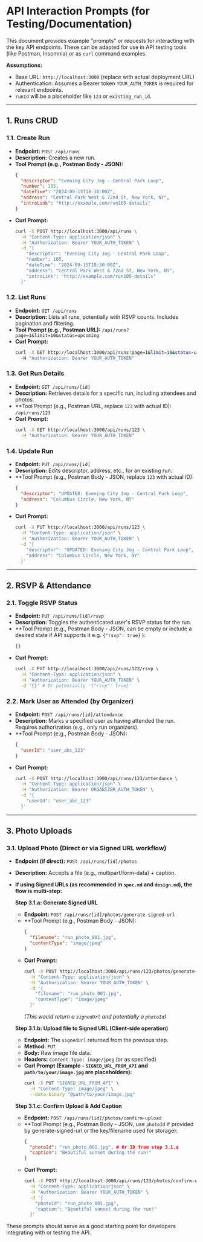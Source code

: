 # API Interaction Prompts (for Testing/Documentation)

This document provides example "prompts" or requests for interacting with the key API endpoints. These can be adapted for use in API testing tools (like Postman, Insomnia) or as `curl` command examples.

**Assumptions:**

- Base URL: `http://localhost:3000` (replace with actual deployment URL)
- Authentication: Assumes a Bearer token `YOUR_AUTH_TOKEN` is required for relevant endpoints.
- `runId` will be a placeholder like `123` or `existing_run_id`.

---

## 1. Runs CRUD

### 1.1. Create Run

- **Endpoint:** `POST /api/runs`
- **Description:** Creates a new run.
- **Tool Prompt (e.g., Postman Body - JSON):**
  ```json
  {
    "descriptor": "Evening City Jog - Central Park Loop",
    "number": 105,
    "dateTime": "2024-09-15T18:30:00Z",
    "address": "Central Park West & 72nd St, New York, NY",
    "introLink": "http://example.com/run105-details"
  }
  ```
- **Curl Prompt:**
  ```bash
  curl -X POST http://localhost:3000/api/runs \
    -H "Content-Type: application/json" \
    -H "Authorization: Bearer YOUR_AUTH_TOKEN" \
    -d '{
      "descriptor": "Evening City Jog - Central Park Loop",
      "number": 105,
      "dateTime": "2024-09-15T18:30:00Z",
      "address": "Central Park West & 72nd St, New York, NY",
      "introLink": "http://example.com/run105-details"
    }'
  ```

### 1.2. List Runs

- **Endpoint:** `GET /api/runs`
- **Description:** Lists all runs, potentially with RSVP counts. Includes pagination and filtering.
- **Tool Prompt (e.g., Postman URL):**
  `/api/runs?page=1&limit=10&status=upcoming`
- **Curl Prompt:**
  ```bash
  curl -X GET http://localhost:3000/api/runs?page=1&limit=10&status=upcoming \
    -H "Authorization: Bearer YOUR_AUTH_TOKEN"
  ```

### 1.3. Get Run Details

- **Endpoint:** `GET /api/runs/[id]`
- **Description:** Retrieves details for a specific run, including attendees and photos.
- \*\*Tool Prompt (e.g., Postman URL, replace `123` with actual ID):
  `/api/runs/123`
- **Curl Prompt:**
  ```bash
  curl -X GET http://localhost:3000/api/runs/123 \
    -H "Authorization: Bearer YOUR_AUTH_TOKEN"
  ```

### 1.4. Update Run

- **Endpoint:** `PUT /api/runs/[id]`
- **Description:** Edits descriptor, address, etc., for an existing run.
- \*\*Tool Prompt (e.g., Postman Body - JSON, replace `123` with actual ID):
  ```json
  {
    "descriptor": "UPDATED: Evening City Jog - Central Park Loop",
    "address": "Columbus Circle, New York, NY"
  }
  ```
- **Curl Prompt:**
  ```bash
  curl -X PUT http://localhost:3000/api/runs/123 \
    -H "Content-Type: application/json" \
    -H "Authorization: Bearer YOUR_AUTH_TOKEN" \
    -d '{
      "descriptor": "UPDATED: Evening City Jog - Central Park Loop",
      "address": "Columbus Circle, New York, NY"
    }'
  ```

---

## 2. RSVP & Attendance

### 2.1. Toggle RSVP Status

- **Endpoint:** `PUT /api/runs/[id]/rsvp`
- **Description:** Toggles the authenticated user's RSVP status for the run.
- \*\*Tool Prompt (e.g., Postman Body - JSON, can be empty or include a desired state if API supports it e.g. `{"rsvp": true}` ):
  ```json
  {}
  ```
- **Curl Prompt:**
  ```bash
  curl -X PUT http://localhost:3000/api/runs/123/rsvp \
    -H "Content-Type: application/json" \
    -H "Authorization: Bearer YOUR_AUTH_TOKEN" \
    -d '{}' # Or potentially '{"rsvp": true}'
  ```

### 2.2. Mark User as Attended (by Organizer)

- **Endpoint:** `POST /api/runs/[id]/attendance`
- **Description:** Marks a specified user as having attended the run. Requires authorization (e.g., only run organizers).
- \*\*Tool Prompt (e.g., Postman Body - JSON):
  ```json
  {
    "userId": "user_abc_123"
  }
  ```
- **Curl Prompt:**
  ```bash
  curl -X POST http://localhost:3000/api/runs/123/attendance \
    -H "Content-Type: application/json" \
    -H "Authorization: Bearer ORGANIZER_AUTH_TOKEN" \
    -d '{
      "userId": "user_abc_123"
    }'
  ```

---

## 3. Photo Uploads

### 3.1. Upload Photo (Direct or via Signed URL workflow)

- **Endpoint (if direct):** `POST /api/runs/[id]/photos`
- **Description:** Accepts a file (e.g., multipart/form-data) + caption.
- **If using Signed URLs (as recommended in `spec.md` and `design.md`), the flow is multi-step:**

  **Step 3.1.a: Generate Signed URL**

  - **Endpoint:** `POST /api/runs/[id]/photos/generate-signed-url`
  - \*\*Tool Prompt (e.g., Postman Body - JSON):
    ```json
    {
      "filename": "run_photo_001.jpg",
      "contentType": "image/jpeg"
    }
    ```
  - **Curl Prompt:**
    ```bash
    curl -X POST http://localhost:3000/api/runs/123/photos/generate-signed-url \
      -H "Content-Type: application/json" \
      -H "Authorization: Bearer YOUR_AUTH_TOKEN" \
      -d '{
        "filename": "run_photo_001.jpg",
        "contentType": "image/jpeg"
      }'
    ```
    _(This would return a `signedUrl` and potentially a `photoId`)_

  **Step 3.1.b: Upload file to Signed URL (Client-side operation)**

  - **Endpoint:** The `signedUrl` returned from the previous step.
  - **Method:** `PUT`
  - **Body:** Raw image file data.
  - **Headers:** `Content-Type: image/jpeg` (or as specified)
  - **Curl Prompt (Example - `SIGNED_URL_FROM_API` and `path/to/your/image.jpg` are placeholders):**
    ```bash
    curl -X PUT "SIGNED_URL_FROM_API" \
      -H "Content-Type: image/jpeg" \
      --data-binary "@path/to/your/image.jpg"
    ```

  **Step 3.1.c: Confirm Upload & Add Caption**

  - **Endpoint:** `POST /api/runs/[id]/photos/confirm-upload`
  - \*\*Tool Prompt (e.g., Postman Body - JSON, use `photoId` if provided by generate-signed-url or the key/filename used for storage):
    ```json
    {
      "photoId": "run_photo_001.jpg", # Or ID from step 3.1.a
      "caption": "Beautiful sunset during the run!"
    }
    ```
  - **Curl Prompt:**
    ```bash
    curl -X POST http://localhost:3000/api/runs/123/photos/confirm-upload \
      -H "Content-Type: application/json" \
      -H "Authorization: Bearer YOUR_AUTH_TOKEN" \
      -d '{
        "photoId": "run_photo_001.jpg",
        "caption": "Beautiful sunset during the run!"
      }'
    ```

These prompts should serve as a good starting point for developers integrating with or testing the API.

